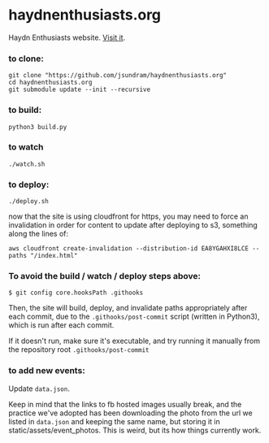 haydnenthusiasts.org
====================

Haydn Enthusiasts website. [Visit it](http://haydnenthusiasts.org/).

### to clone:
```
git clone "https://github.com/jsundram/haydnenthusiasts.org"
cd haydnenthusiasts.org
git submodule update --init --recursive
```

### to build:
```
python3 build.py
```

### to watch
```
./watch.sh
```

### to deploy:
```
./deploy.sh
```

now that the site is using cloudfront for https, you may need to force an invalidation
in order for content to update after deploying to s3, something along the lines of:
```
aws cloudfront create-invalidation --distribution-id EA8YGAHXI8LCE --paths "/index.html"
```

### To avoid the build / watch / deploy steps above:
```
$ git config core.hooksPath .githooks
```

Then, the site will build, deploy, and invalidate paths appropriately after each commit,
due to the `.githooks/post-commit` script (written in Python3), which is run after each commit.

If it doesn't run, make sure it's executable, and try running it manually from the repository root
```.githooks/post-commit```

### to add new events:
Update `data.json`. 

Keep in mind that the links to fb hosted images usually break, and the practice we've adopted has been downloading the photo from the url we listed in `data.json` and keeping the same name, but storing it in static/assets/event_photos. This is weird, but its how things currently work. 
